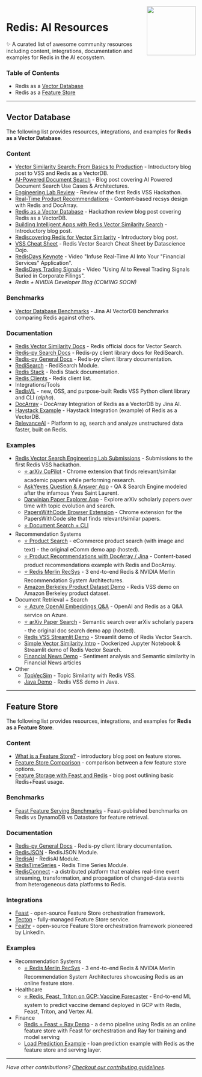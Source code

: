 <img align="right" src="assets/redis-logo.svg" style="width: 130px">

# Redis: AI Resources



✨ A curated list of awesome community resources including content, integrations, documentation and examples for Redis in the AI ecosystem.

### Table of Contents

- Redis as a [Vector Database](#vector-database)
- Redis as a [Feature Store](#feature-store)

____

## Vector Database
The following list provides resources, integrations, and examples for **Redis as a Vector Database**.

### Content
- [Vector Similarity Search: From Basics to Production](https://mlops.community/vector-similarity-search-from-basics-to-production/) - Introductory blog post to VSS and Redis as a VectorDB.
- [AI-Powered Document Search](https://datasciencedojo.com/blog/ai-powered-document-search/) - Blog post covering AI Powered Document Search Use Cases & Architectures.
- [Engineering Lab Review](https://mlops.community/redis-vector-search-engineering-lab-review/) - Review of the first Redis VSS Hackathon.
- [Real-Time Product Recommendations](https://jina.ai/news/real-time-product-recommendation-using-redis-and-docarray/) - Content-based recsys design with Redis and DocArray.
- [Redis as a Vector Database](https://vishnudeva.medium.com/redis-as-a-vector-database-rediscloud-2a444c478f3d) - Hackathon review blog post covering Redis as a VectorDB.
- [Building Intelligent Apps with Redis Vector Similarity Search](https://redis.com/blog/build-intelligent-apps-redis-vector-similarity-search/) - Introductory blog post.
- [Rediscovering Redis for Vector Similarity](https://redis.com/blog/rediscover-redis-for-vector-similarity-search/) - Introductory blog post.
- [VSS Cheat Sheet](https://drive.google.com/file/d/10O52YXE1-x9jUTv2G-iJUHFSbthWAcyy/view?usp=share_link) - Redis Vector Search Cheat Sheet by Datascience Dojo.
- [RedisDays Keynote](https://www.youtube.com/watch?v=EEIBTEpb2LI) - Video "Infuse Real-Time AI Into Your "Financial Services" Application".
- [RedisDays Trading Signals](https://www.youtube.com/watch?v=_Lrbesg4DhY) - Video "Using AI to Reveal Trading Signals Buried in Corporate Filings".
- *Redis + NVIDIA Developer Blog (COMING SOON)*
### Benchmarks
- [Vector Database Benchmarks](https://jina.ai/news/benchmark-vector-search-databases-with-one-million-data/) - Jina AI VectorDB benchmarks comparing Redis against others.
### Documentation
- [Redis Vector Similarity Docs](https://redis.io/docs/stack/search/reference/vectors/) - Redis official docs for Vector Search.
- [Redis-py Search Docs](https://redis.readthedocs.io/en/latest/redismodules.html#redisearch-commands) - Redis-py client library docs for RediSearch.
- [Redis-py General Docs](https://redis.readthedocs.io/en/latest/) - Redis-py client library documentation.
- [RediSearch](https://github.com/RediSearch/RediSearch) - RediSearch Module.
- [Redis Stack](https://redis.io/docs/stack/) - Redis Stack documentation.
- [Redis Clients](https://redis.io/docs/clients/) - Redis client list.
- Integrations/Tools
- [RedisVL](https://github.com/RedisVentures/redisvl) - new, OSS, and purpose-built Redis VSS Python client library and CLI (*alpha*).
- [DocArray](https://docarray.jina.ai/advanced/document-store/redis/) - DocArray Integration of Redis as a VectorDB by Jina AI.
- [Haystack Example](https://github.com/artefactory/redis-player-one/blob/main/askyves/redis_document_store.py) - Haystack Integration (example) of Redis as a VectorDB.
- [RelevanceAI](https://relevance.ai/) - Platform to ag, search and analyze unstructured data faster, built on Redis.
### Examples
- [Redis Vector Search Engineering Lab Submissions](https://github.com/RedisVentures/RedisVentures.github.io/issues/1) - Submissions to the first Redis VSS hackathon.
  - [⭐ arXiv CoPilot](https://github.com/artefactory/redisventures-hackunamadata) - Chrome extension that finds relevant/similar academic papers while performing research.
  - [AskYeves Question & Answer App](https://github.com/artefactory/redis-player-one) - QA & Search Engine modeled after the infamous Yves Saint Laurent.
  - [Darwinian Paper Explorer App](https://github.com/artefactory/AreYouRedis) - Explore arXiv scholarly papers over time with topic evolution and search.
  - [PapersWithCode Browser Extension](https://github.com/ilhamfp/simpa) - Chrome extension for the PapersWithCode site that finds relevant/similar papers.
  - [⭐ Document Search + CLI](https://github.com/artefactory/redis-team-THM)
- Recommendation Systems
    - [⭐ Product Search](https://github.com/RedisVentures/redis-product-search) - eCommerce product search (with image and text) - the original eComm demo app (hosted).
    - [⭐ Product Recommendations with DocArray / Jina](https://github.com/jina-ai/product-recommendation-redis-docarray) - Content-based product recommendations example with Redis and DocArray.
    - [⭐ Redis Merlin RecSys](https://github.com/RedisVentures/Redis-Recsys) - 3 end-to-end Redis & NVIDIA Merlin Recommendation System Architectures.
    - [Amazon Berkeley Product Dataset Demo](https://github.com/RedisAI/vecsim-demo) - Redis VSS demo on Amazon Berkeley product dataset.
- Document Retrieval + Search
    - [⭐ Azure OpenAI Embeddings Q&A](https://github.com/ruoccofabrizio/azure-open-ai-embeddings-qna) - OpenAI and Redis as a Q&A service on Azure.
    - [⭐ arXiv Paper Search](https://github.com/RedisVentures/redis-arXiv-search) - Semantic search over arXiv scholarly papers - the original doc search demo app (hosted).
    - [Redis VSS Streamlit Demo](https://github.com/antonum/Redis-VSS-Streamlit) - Streamlit demo of Redis Vector Search.
    - [Simple Vector Similarity Intro](https://github.com/RedisVentures/simple-vecsim-intro) - Dockerized Jupyter Notebook & Streamlit demo of Redis Vector Search.
    - [Financial News Demo](https://github.com/RedisAI/financial-news) - Sentiment analysis and Semantic similarity in Financial News articles
- Other
  - [TopVecSim](https://github.com/team-castle/topvecsim/) - Topic Similarity with Redis VSS.
  - [Java Demo](https://github.com/RedisAI/Java-VSS-demo) - Redis VSS demo in Java.

____

## Feature Store
The following list provides resources, integrations, and examples for **Redis as a Feature Store**.

### Content
- [What is a Feature Store?](https://www.tecton.ai/blog/what-is-a-feature-store/) - introductory blog post on feature stores.
- [Feature Store Comparison](https://mlops.community/learn/feature-store/) - comparison between a few feature store options.
- [Feature Storage with Feast and Redis](https://redis.com/blog/building-feature-stores-with-redis-introduction-to-feast-with-redis/) - blog post outlining basic Redis+Feast usage.
### Benchmarks
- [Feast Feature Serving Benchmarks](https://feast.dev/blog/feast-benchmarks/) - Feast-published benchmarks on Redis vs DynamoDB vs Datastore for feature retrieval.
### Documentation
- [Redis-py General Docs](https://redis.readthedocs.io/en/latest/) - Redis-py client library documentation.
- [RedisJSON](https://github.com/RedisJSON) - RedisJSON Module.
- [RedisAI](https://github.com/RedisAI/RedisAI) - RedisAI Module.
- [RedisTimeSeries](https://github.com/RedisTimeSeries/RedisTimeSeries) - Redis Time Series Module.
- [RedisConnect](https://github.com/redis-field-engineering/redis-connect-dist) - a distributed platform that enables real-time event streaming, transformation, and propagation of changed-data events from heterogeneous data platforms to Redis.
### Integrations
- [Feast](https://docs.feast.dev/reference/online-stores/redis) - open-source Feature Store orchestration framework.
- [Tecton](https://www.tecton.ai/blog/announcing-support-for-redis/) - fully-managed Feature Store service.
- [Feathr](https://github.com/feathr-ai/feathr) - open-source Feature Store orchestration framework pioneered by LinkedIn.
### Examples
- Recommendation Systems
  - [⭐ Redis Merlin RecSys](https://github.com/RedisVentures/Redis-Recsys) - 3 end-to-end Redis & NVIDIA Merlin Recommendation System Architectures showcasing Redis as an online feature store.
- Healthcare
  - [⭐ Redis, Feast, Triton on GCP: Vaccine Forecaster](https://github.com/RedisVentures/redis-feast-gcp) - End-to-end ML system to predict vaccine demand deployed in GCP with Redis, Feast, Triton, and Vertex AI.
- Finance
  - [Redis + Feast + Ray Demo](https://github.com/RedisVentures/redis-feast-ray) - a demo pipeline using Redis as an online feature store with Feast for orchestration and Ray for training and model serving
  - [Load Prediction Example](https://github.com/RedisVentures/loan-prediction-microservice) - loan prediction example with Redis as the feature store and serving layer.

----


*Have other contributions? [Checkout our contributing guidelines](contributing.md).*